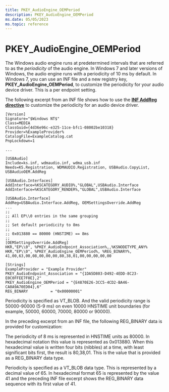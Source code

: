```yaml
---
title: PKEY_AudioEngine_OEMPeriod
description: PKEY_AudioEngine_OEMPeriod
ms.date: 05/05/2023
ms.topic: reference
---
```


# PKEY_AudioEngine_OEMPeriod

The Windows audio engine runs at predetermined intervals that are referred to as the *periodicity* of the audio engine. In Windows 7 and later versions of Windows, the audio engine runs with a periodicity of 10 ms by default. In Windows 7, you can use an INF file and a new registry key, **PKEY_AudioEngine_OEMPeriod**, to customize the periodicity for your audio device driver. This is a per endpoint setting.

The following excerpt from an INF file shows how to use the [**INF AddReg directive**](../install/inf-addreg-directive.md) to customize the periodicity for an audio device driver.

```inf
[Version]
Signature="$Windows NT$"
Class=MEDIA
ClassGuid={4d36e96c-e325-11ce-bfc1-08002be10318}
Provider=%ExampleProvider%
CatalogFile=ExampleCatalog.cat
PnpLockdown=1

...

[USBAudio]
Include=ks.inf, wdmaudio.inf, wdma_usb.inf
Needs=KS.Registration, WDMAUDIO.Registration, USBAudio.CopyList, USBAudioOEM.AddReg

[USBAudio.Interfaces]
AddInterface=%KSCATEGORY_AUDIO%,"GLOBAL",USBAudio.Interface
AddInterface=%KSCATEGORY_RENDER%,"GLOBAL",USBAudio.Interface

[USBAudio.Interface]
AddReg=USBAudio.Interface.AddReg, OEMSettingsOverride.AddReg
...
;;
;; All EP\\0 entries in the same grouping
;;
;; Set default periodicity to 8ms
;;
;; 0x013880 == 80000 (HNSTIME) == 8ms
;;
[OEMSettingsOverride.AddReg]
HKR,"EP\\0", %PKEY_AudioEndpoint_Association%,,%KSNODETYPE_ANY%
HKR,"EP\\0", %PKEY_AudioEngine_OEMPeriod%, %REG_BINARY%, 41,00,63,00,08,00,00,00,80,38,01,00,00,00,00,00

[Strings]
ExampleProvider = "Example Provider"
PKEY_AudioEndpoint_Association = "{1DA5D803-D492-4EDD-8C23-E0C0FFEE7F0E},2"
PKEY_AudioEngine_OEMPeriod = "{E4870E26-3CC5-4CD2-BA46-CA0A9A70ED04},6"
REG_BINARY          = "0x00000001"
```

Periodicity is specified as VT_BLOB. And the valid periodicity range is 50000-90000 (5-9 ms) on even 10000 HNSTIME unit boundaries (for example, 50000, 60000, 70000, 80000 or 90000).

In the preceding excerpt from an INF file, the following REG_BINARY data is provided for customization:

The periodicity of 8 ms is represented in HNSTIME units as 80000. In hexadecimal notation this value is represented as 0x013880. When this hexadecimal value is written four bits (nibbles) at a time, with least significant bits first, the result is 80,38,01. This is the value that is provided as a REG_BINARY data type.

Periodicity is specified as a VT_BLOB data type. This is represented by a decimal value of 65. In hexadecimal format 65 is represented by the value 41 and the preceding INF file excerpt shows the REG_BINARY data sequence with its first value of 41.
